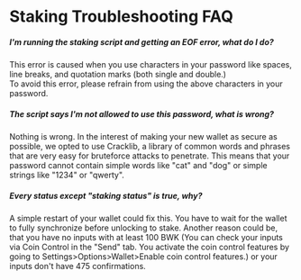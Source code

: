 # Staking Troubleshooting FAQ

##### I'm running the staking script and getting an EOF error, what do I do?
This error is caused when you use characters in your password like spaces, line breaks, and quotation marks (both single and double.)  
To avoid this error, please refrain from using the above characters in your password.

##### The script says I'm not allowed to use this password, what is wrong?
Nothing is wrong. In the interest of making your new wallet as secure as possible, we opted to use Cracklib, a library of common words and phrases that are very easy for bruteforce attacks to penetrate. This means that your password cannot contain simple words like "cat" and "dog" or simple strings like "1234" or "qwerty".

##### Every status except "staking status" is true, why?
A simple restart of your wallet could fix this. You have to wait for the wallet to fully synchronize before unlocking to stake.
Another reason could be, that you have no inputs with at least 100 BWK (You can check your inputs via Coin Control in the "Send" tab. You activate the coin control features by going to Settings>Options>Wallet>Enable coin control features.) or your inputs don't have 475 confirmations.